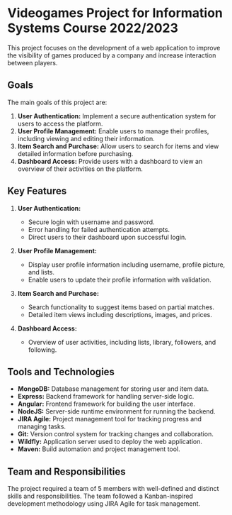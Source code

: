# Videogames Project for Information Systems Course 2022/2023
This project focuses on the development of a web application to improve the visibility of games produced by a company and increase interaction between players.

## Goals
The main goals of this project are:

1. **User Authentication:** Implement a secure authentication system for users to access the platform.
2. **User Profile Management:** Enable users to manage their profiles, including viewing and editing their information.
3. **Item Search and Purchase:** Allow users to search for items and view detailed information before purchasing.
4. **Dashboard Access:** Provide users with a dashboard to view an overview of their activities on the platform.

## Key Features

1. **User Authentication:**
    - Secure login with username and password.
    - Error handling for failed authentication attempts.
    - Direct users to their dashboard upon successful login.

2. **User Profile Management:**
    - Display user profile information including username, profile picture, and lists.
    - Enable users to update their profile information with validation.

3. **Item Search and Purchase:**
    - Search functionality to suggest items based on partial matches.
    - Detailed item views including descriptions, images, and prices.

4. **Dashboard Access:**
    - Overview of user activities, including lists, library, followers, and following.

## Tools and Technologies
- **MongoDB:** Database management for storing user and item data.
- **Express:** Backend framework for handling server-side logic.
- **Angular:** Frontend framework for building the user interface.
- **NodeJS:** Server-side runtime environment for running the backend.
- **JIRA Agile:** Project management tool for tracking progress and managing tasks.
- **Git:** Version control system for tracking changes and collaboration.
- **Wildfly:** Application server used to deploy the web application.
- **Maven:** Build automation and project management tool.

## Team and Responsibilities
The project required a team of 5 members with well-defined and distinct skills and responsibilities. The team followed a Kanban-inspired development methodology using JIRA Agile for task management.

